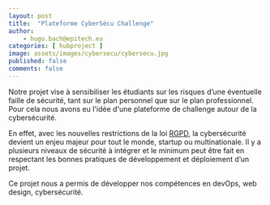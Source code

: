 ```yaml
---
layout: post
title:  "Plateforme CyberSécu Challenge"
author:
    - hugo.bach@epitech.eu
categories: [ hubproject ]
image: assets/images/cybersecu/cybersecu.jpg
published: false
comments: false
---
```


Notre projet vise à sensibiliser les étudiants sur les risques d’une éventuelle faille de sécurité, tant sur le plan personnel que sur le plan professionnel.
Pour cela nous avons eu l'idée d'une plateforme de challenge autour de la cybersécurité.

En effet, avec les nouvelles restrictions de la loi [RGPD][1], la cybersécurité devient un enjeu majeur pour tout le monde, startup ou multinationale. 
Il y a plusieurs niveaux de sécurité à intégrer et le minimum peut être fait en respectant les bonnes pratiques de développement et déploiement d’un projet. 

Ce projet nous a permis de développer nos compétences en devOps, web design, cybersécurité.

[1]: https://www.economie.gouv.fr/entreprises/reglement-general-sur-protection-des-donnees-rgpd